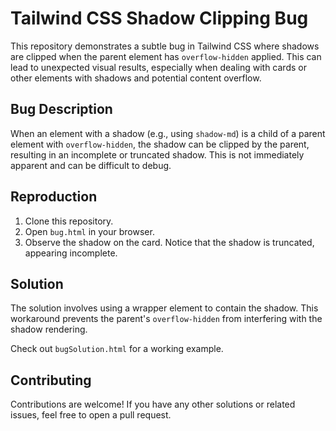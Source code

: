 # Tailwind CSS Shadow Clipping Bug

This repository demonstrates a subtle bug in Tailwind CSS where shadows are clipped when the parent element has `overflow-hidden` applied.  This can lead to unexpected visual results, especially when dealing with cards or other elements with shadows and potential content overflow.

## Bug Description

When an element with a shadow (e.g., using `shadow-md`) is a child of a parent element with `overflow-hidden`, the shadow can be clipped by the parent, resulting in an incomplete or truncated shadow.  This is not immediately apparent and can be difficult to debug.

## Reproduction

1. Clone this repository.
2. Open `bug.html` in your browser.
3. Observe the shadow on the card.  Notice that the shadow is truncated, appearing incomplete.

## Solution

The solution involves using a wrapper element to contain the shadow. This workaround prevents the parent's `overflow-hidden` from interfering with the shadow rendering.

Check out `bugSolution.html` for a working example.

## Contributing

Contributions are welcome! If you have any other solutions or related issues, feel free to open a pull request.